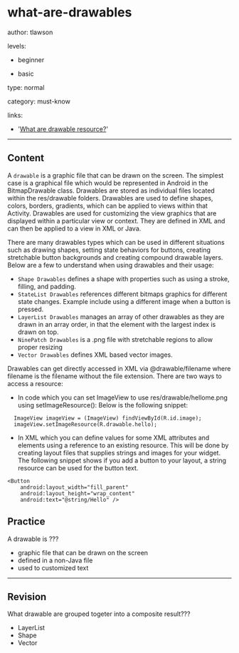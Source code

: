 # what-are-drawables
author: tlawson

levels:

  - beginner

  - basic

type: normal

category: must-know

links:

  - '[What are drawable resource?](https://developer.android.com/guide/topics/resources/drawable-resource.html)'

---
## Content

A `drawable` is a graphic file that can be drawn on the screen. The simplest case is a graphical file which would be represented in Android in the BitmapDrawable class. Drawables are stored as individual files located within the res/drawable folders. Drawables are used to define shapes, colors, borders, gradients, which can be applied to views within that Activity. Drawables are used for customizing the view graphics that are displayed within a particular view or context. They are defined in XML and can then be applied to a view in XML or Java.

There are many drawables types which can be used in different situations such as drawing shapes, setting state behaviors for buttons, creating stretchable button backgrounds and creating compound drawable layers. Below are a few to understand when using drawables and their usage:

* `Shape Drawables` defines a shape with properties such as using a stroke, filling, and padding.
* `StateList Drawables` references different bitmaps graphics for different state changes. Example include using a different image when a button is pressed.  
* `LayerList Drawables` manages an array of other drawables as they are drawn in an array order, in that the element with the largest index is drawn on top. 
* `NinePatch Drawables` is a .png file with stretchable regions to allow proper resizing 
* `Vector Drawables` defines XML based vector images.

Drawables can get directly accessed in XML via @drawable/filename where filename is the filename without the file extension. There are two ways to access a resource:

*	In code which you can set ImageView to use res/drawable/hellome.png using setImageResource():
  Below is the following snippet:

```
  ImageView imageView = (ImageView) findViewById(R.id.image);
  imageView.setImageResource(R.drawable.hello);
```
*	In XML which you can define values for some XML attributes and elements using a reference to an existing resource. This will be done     by creating layout files that supplies strings and images for your widget. The following snippet shows if you add a button to your       layout, a string resource can be used for the button text. 
```
<Button
    android:layout_width="fill_parent"
    android:layout_height="wrap_content"
    android:text="@string/Hello" />
```

## Practice

A drawable is ???

* graphic file that can be drawn on the screen
* defined in a non-Java file
* used to customized text

---
## Revision

What drawable are grouped togeter into a composite result???

* LayerList
* Shape
* Vector

